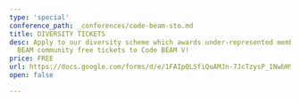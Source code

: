 ```yaml
---
type: 'special'
conference_path: _conferences/code-beam-sto.md
title: DIVERSITY TICKETS
desc: Apply to our diversity scheme which awards under-represented members of the
  BEAM community free tickets to Code BEAM V!
price: FREE
url: https://docs.google.com/forms/d/e/1FAIpQLSfiQuAMJn-7JcTzysP_1NwbH9WNcKGEM2LDVfXuND0uNg8_Bw/viewform
open: false

---
```

